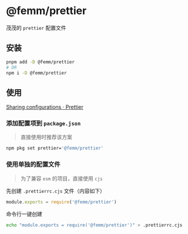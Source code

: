 # @femm/prettier

茂茂的 `prettier` 配置文件

## 安装

```sh
pnpm add -D @femm/prettier
# OR
npm i -D @femm/prettier
```

## 使用

[Sharing configurations · Prettier](https://prettier.io/docs/en/configuration.html#sharing-configurations)

### 添加配置项到 `package.json`

> 直接使用时推荐该方案

```sh
npm pkg set prettier='@femm/prettier'
```

### 使用单独的配置文件

> 为了兼容 `esm` 的项目，直接使用 `cjs`

先创建 `.prettierrc.cjs` 文件（内容如下）

```js
module.exports = require('@femm/prettier')
```

命令行一键创建

```sh
echo "module.exports = require('@femm/prettier')" > .prettierrc.cjs
```
